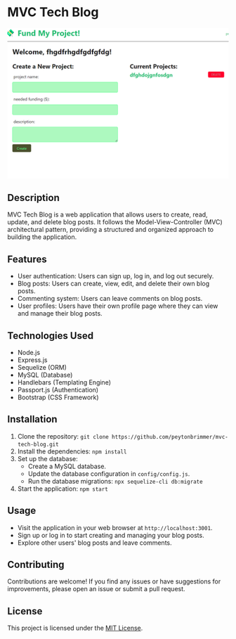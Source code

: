 # MVC Tech Blog
![alt text](screenshot)
## Description
MVC Tech Blog is a web application that allows users to create, read, update, and delete blog posts. It follows the Model-View-Controller (MVC) architectural pattern, providing a structured and organized approach to building the application.

## Features
- User authentication: Users can sign up, log in, and log out securely.
- Blog posts: Users can create, view, edit, and delete their own blog posts.
- Commenting system: Users can leave comments on blog posts.
- User profiles: Users have their own profile page where they can view and manage their blog posts.

## Technologies Used
- Node.js
- Express.js
- Sequelize (ORM)
- MySQL (Database)
- Handlebars (Templating Engine)
- Passport.js (Authentication)
- Bootstrap (CSS Framework)

## Installation
1. Clone the repository: `git clone https://github.com/peytonbrimmer/mvc-tech-blog.git`
2. Install the dependencies: `npm install`
3. Set up the database:
    - Create a MySQL database.
    - Update the database configuration in `config/config.js`.
    - Run the database migrations: `npx sequelize-cli db:migrate`
4. Start the application: `npm start`

## Usage
- Visit the application in your web browser at `http://localhost:3001`.
- Sign up or log in to start creating and managing your blog posts.
- Explore other users' blog posts and leave comments.

## Contributing
Contributions are welcome! If you find any issues or have suggestions for improvements, please open an issue or submit a pull request.

## License
This project is licensed under the [MIT License](LICENSE).
